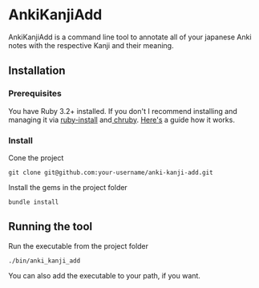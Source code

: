 # AnkiKanjiAdd
AnkiKanjiAdd is a command line tool to annotate all of your japanese Anki notes with the respective Kanji and their meaning.

## Installation
### Prerequisites
You have Ruby 3.2+ installed.
If you don't I recommend installing and managing it via [ruby-install](https://github.com/postmodern/ruby-install) and[ chruby](https://github.com/postmodern/chruby). [Here's](https://blog.viniciusrocha.com/posts/installing-ruby-using-chruby/) a guide how it works.

### Install
Cone the project
```terminal
git clone git@github.com:your-username/anki-kanji-add.git
```
Install the gems in the project folder
```terminal
bundle install
```
## Running the tool
Run the executable from the project folder
```terminal
./bin/anki_kanji_add
```
You can also add the executable to your path, if you want.



